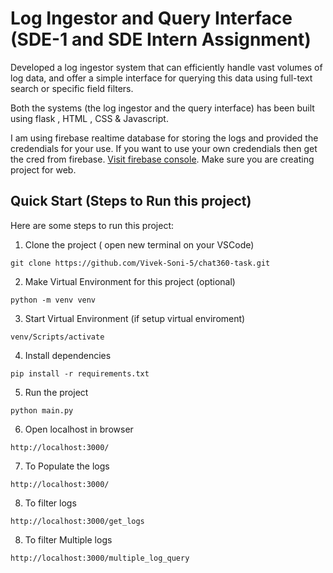 # Log Ingestor and Query Interface (SDE-1 and SDE Intern Assignment)

Developed a log ingestor system that can efficiently handle vast volumes of log data, and offer a simple interface for querying this data using full-text search or specific field filters.

Both the systems (the log ingestor and the query interface) has been built using flask , HTML , CSS & Javascript.

I am using firebase realtime database for storing the logs and provided the credendials for your use. If you want to use your own credendials then get the cred from firebase. [Visit firebase console](https://console.firebase.google.com/). Make sure you are creating project for web.

## Quick Start (Steps to Run this project)

Here are some steps to run this project:

1. Clone the project ( open new terminal on your VSCode) 

```
git clone https://github.com/Vivek-Soni-5/chat360-task.git
```

2. Make Virtual Environment for this project (optional)

```
python -m venv venv
```

3. Start Virtual Environment (if setup virtual enviroment)

```
venv/Scripts/activate
```

4. Install dependencies

```
pip install -r requirements.txt
```

5. Run the project

```
python main.py
```

6. Open localhost in browser

```
http://localhost:3000/
```

7. To Populate the logs

```
http://localhost:3000/
```

8. To filter logs

```
http://localhost:3000/get_logs
```

8. To filter  Multiple logs

```
http://localhost:3000/multiple_log_query
```



